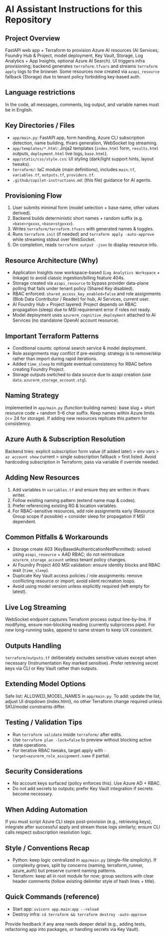 # AI Assistant Instructions for this Repository

## Project Overview
FastAPI web app + Terraform to provision Azure AI resources (AI Services, Foundry Hub & Project, model deployment, Key Vault, Storage, Log Analytics + App Insights, optional Azure AI Search). UI triggers infra provisioning; backend generates `terraform.tfvars` and streams `terraform apply` logs to the browser. Some resources now created via `azapi_resource` fallback (Storage) due to tenant policy forbidding key-based auth.

## Language restrictions
In the code, all messages, comments, log output, and variable names must be in English.

## Key Directories / Files
- `app/main.py`: FastAPI app, form handling, Azure CLI subscription detection, name building, tfvars generation, WebSocket log streaming.
- `app/templates/*.html`: Jinja2 templates (`index.html` form, `results.html` outputs, `deployment.html` live logs, `base.html`).
- `app/static/css/style.css`: UI styling (dark/light support hints, layout tweaks).
- `terraform/`: IaC module (main definitions), includes `main.tf`, `variables.tf`, `outputs.tf`, `providers.tf`.
- `.github/copilot-instructions.md`: (this file) guidance for AI agents.

## Provisioning Flow
1. User submits minimal form (model selection + base name, other values derived).
2. Backend builds deterministic short names + random suffix (e.g. `<base>rgxxxx`, `<base>stgxxxx`).
3. Writes `terraform/terraform.tfvars` with generated names & toggles.
4. Runs `terraform init` (if needed) and `terraform apply -auto-approve` while streaming stdout over WebSocket.
5. On completion, reads `terraform output -json` to display resource info.

## Resource Architecture (Why)
- Application Insights now workspace-based (`Log Analytics Workspace` + linkage) to avoid classic ingestion/billing feature 404s.
- Storage created via `azapi_resource` to bypass provider data-plane polling that fails under tenant policy (Shared Key disabled).
- RBAC enforced: `shared_access_key_enabled=false` and role assignments (Blob Data Contributor / Reader) for hub, AI Services, current user.
- AI Foundry Hub + Project layered: Project depends on RBAC propagation (sleep) due to MSI requirement error if roles not ready.
- Model deployment uses `azurerm_cognitive_deployment` attached to AI Services (no standalone OpenAI account resource).

## Important Terraform Patterns
- Conditional counts: optional search service & model deployment.
- Role assignments may conflict if pre-existing: strategy is to remove/skip rather than import during rapid iterations.
- Added `time_sleep` to mitigate eventual consistency for RBAC before creating Foundry Project.
- Storage outputs switched to data source due to azapi creation (use `data.azurerm_storage_account.stg`).

## Naming Strategy
Implemented in `app/main.py` (function building names): base slug + short resource code + random 5–6 char suffix. Keep names within Azure limits (<= 24 for storage). If adding new resources replicate this pattern for consistency.

## Azure Auth & Subscription Resolution
Backend tries: explicit subscription form value (if added later) > env vars > `az account show` current > single subscription fallback > first listed. Avoid hardcoding subscription in Terraform; pass via variable if override needed.

## Adding New Resources
1. Add variables in `variables.tf` and ensure they are written in tfvars writer.
2. Follow existing naming pattern (extend name map & codes).
3. Prefer referencing existing RG & location variables.
4. For RBAC-sensitive resources, add role assignments early (Resource Group scope if possible) + consider sleep for propagation if MSI dependent.

## Common Pitfalls & Workarounds
- Storage create 403 (KeyBasedAuthenticationNotPermitted): solved using `azapi_resource` + AAD RBAC; do not reintroduce `azurerm_storage_account` unless tenant policy changes.
- AI Foundry Project 400 MSI validation: ensure identity blocks and RBAC wait (`time_sleep`).
- Duplicate Key Vault access policies / role assignments: remove conflicting resource or import; avoid silent recreation loops.
- Avoid using model version unless explicitly required (left empty for latest).

## Live Log Streaming
WebSocket endpoint captures Terraform process output line-by-line. If modifying, ensure non-blocking reading (currently subprocess pipe). For new long-running tasks, append to same stream to keep UX consistent.

## Outputs Handling
`terraform/outputs.tf` deliberately excludes sensitive values except when necessary (Instrumentation Key marked sensitive). Prefer retrieving secret keys via CLI or Key Vault rather than outputs.

## Extending Model Options
Safe list: ALLOWED_MODEL_NAMES in `app/main.py`. To add: update the list, adjust UI dropdown (index.html), no other Terraform change required unless SKU/model constraints differ.

## Testing / Validation Tips
- Run `terraform validate` inside `terraform/` after edits.
- Use `terraform plan -lock=false` to preview without blocking active state operations.
- For iterative RBAC tweaks, target apply with `-target=azurerm_role_assignment.name` if partial.

## Security Considerations
- No account keys surfaced (policy enforces this). Use Azure AD + RBAC.
- Do not add secrets to outputs; prefer Key Vault integration if secrets become necessary.

## When Adding Automation
If you must script Azure CLI steps post-provision (e.g., retrieving keys), integrate after successful apply and stream those logs similarly; ensure CLI calls respect subscription resolution logic.

## Style / Conventions Recap
- Python: keep logic centralized in `app/main.py` (single-file simplicity). If complexity grows, split by concerns (naming, terraform_runner, azure_auth) but preserve current naming patterns.
- Terraform: keep all in root module for now; group sections with clear header comments (follow existing delimiter style of hash lines + title).

## Quick Commands (reference)
- Start app: `uvicorn app.main:app --reload`
- Destroy infra: `cd terraform && terraform destroy -auto-approve`

Provide feedback if any area needs deeper detail (e.g., adding tests, refactoring app into packages, or handling secrets via Key Vault).
